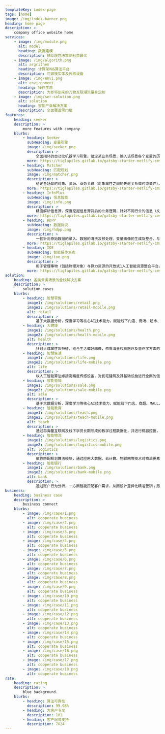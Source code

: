 ```yaml
---
templateKey: index-page
tags: [home]
image: /img/index-banner.png
heading: home page
description: >-
    company office website home
services:
    - image: /img/module.png
      alt: model
      heading: 数据建模
      description: 辅助理性决策使利益最优
    - image: /img/algorith.png
      alt: argrithem
      heading: 计算架构&算法平台
      description: 可嫁接实体及传感设备
    - image: /img/envi.png
      alt: environment
      heading: 操作生态
      description: 为即将到来的万物互联潮流量身定制
    - image: /img/ser-solution.png
      alt: solution
      heading: 智能产业解决方案
      description: 全面覆盖零门槛
features:
    heading: seeker
    description: >
        more features with company
    blurbs:
        - heading: Seeker
          subHeading: 变量引擎
          image: /img/seeker.png
          description: >
              全面闭环的自动化机器学习引擎。给定某业务场景，输入该场景各个变量的历史数据，变量引擎即能根据历史数据进行自主学习，挖掘出深层次的场景知识，形成变量之间的关联图谱。依托关联图谱，客户可对部分变量进行赋值，图谱便可对未被赋值的变量进行实时预测，实现渗透式的场景数据/变量深度挖掘。
          more: https://tiglapiles.gitlab.io/gatsby-starter-netlify-cms/
        - heading: Matcher
          subHeading: 匹配规划
          image: /img/matcher.png
          description: >
              给定各场景的对象、资源、业务关联（对象属性之间的先验关系或约束条件），针对自定义的目标函数（结合各对象的属性得出的经验评估值，用来评估对问题的匹配规划方案的优劣），在满足业务关联的条件下，求出使得目标函数最优化的匹配规划方案。主要分为：匹配、分配、规划三大环节。
          more: https://tiglapiles.gitlab.io/gatsby-starter-netlify-cms/
        - heading: InfoPlus
          subHeading: 信息智能
          image: /img/info.png
          description: >
              精度解析信息源，深度挖掘信息源背后的业务逻辑，针对不同行业的信息（文本、语音、图像）处理业务，推出支持自主养成、迭代的零门槛自动化信息源处理平台。由客户提供训练样本，InfoPlus平台将依托自主研发的NLP算法，推衍归纳“字面”及“字面背后”的业务逻辑，与变量引擎相辅相成，生成信息逻辑图谱。
          more: https://tiglapiles.gitlab.io/gatsby-starter-netlify-cms/
        - heading: HDPP
          subHeading: 数据协议
          image: /img/hdpp.png
          description: >
              一套针对原始数据的录入、数据的清洗及预处理、变量画像的生成及整合、与变量引擎无缝对接，等四大环节的闭环工具型数据整合平台。专门针对智能化应用研发，支持多人同步数据录入，全程监控数据及变量的统计学特征以及其对算法训练过程的影响因素，从原始数据的获取，到量化模型的完备，全程闭环，为广大智能化应用开发者提供最简洁、最高效、最规范的数据工具。
          more: https://tiglapiles.gitlab.io/gatsby-starter-netlify-cms/
        - heading: IOE
          subHeading: 智能操作生态
          image: /img/ioe.png
          description: >
              用于管理事物（包括物理对象）与算力资源的开放式1人工智能资源整合平台。可嫁接各类实体及传感设备，借助核心算法平台，开发者可自主研发各类面向事物的智能化应用，设计诸如家居、餐饮、仓储、能源、健康、环保、医疗、自动化等应用场景。让AI塑造生活，让万物以更聪明、更透彻的方式互联，为即将爆发的智能产业提供强健的闭环生态。
          more: https://tiglapiles.gitlab.io/gatsby-starter-netlify-cms/
solution:
    heading: 各类业务场景的全栈解决方案
    description: >
        solution cases
    blurbs:
        - heading: 智慧零售
          image1: /img/solutions/retail.png
          image2: /img/solutions/retail-mobile.png
          alt: retail
          description: >
              基于大数据分析，深度学习等核心AI技术能力，赋能线下门店、商场、超市、品牌商等各类零售业。助力会员管理、货流分析、商品结算、货品陈列稽查、物流库存分配方案、客户画像、供货方渠道及广告精准投放等业务场景升级，形成智能化闭环商业模块，提升资金效率降低人力物力财力三重运作成本。
        - heading: 大健康
          image1: /img/solutions/health.png
          image2: /img/solutions/health-mobile.png
          alt: health
          description: >
              针对人体属性及特征，结合生活偏好画像，依靠海量权威医疗及营养学方面的文献构建健康知识图谱，对每个人的健康进行全周期的全面监护。包括结合人体症状进行智能诊断、根据生活现状生成智能食谱、嫁接权威人体属性采集设备以实现生理状况的全方位预测与解析。
        - heading: 智慧生活
          image1: /img/solutions/life.png
          image2: /img/solutions/life-mobile.png
          alt: life
          description: >
              以人工智能算法嫁接高精度传感设备，对民宅建筑及其基础设施进行全面的信息化，营造闭环的智能化应用生态。能够针对智能拾取、资源整合及分配、安防监控、行为捕捉跟踪、住户画像生成、生活模式优化等环节赋予高性能的人工智能算力支持。
        - heading: 智能营销
          image1: /img/solutions/sale.png
          image2: /img/solutions/sale-mobile.png
          alt: sale
          description: >
              基于大数据分析，深度学习等核心AI技术能力，赋能线下门店、商超、MALL、品牌商各类零售业态，助力会员管理、客流分析、商品结算、货品陈列稽查、物流库存分析、客户画像及广告精准投放等业务场景升级，提升商业效率。
        - heading: 智能教育
          image1: /img/solutions/teach.png
          image2: /img/solutions/teach-mobile.png
          alt: teach
          description: >
              通过将海量互联网及线下学员长期形成的教学过程数据化，并进行机器挖掘，得到包括自动批改、拍照识别、语音授课等在内的专业化定制化教育模式和教学内容。同时开发线下智慧校园，提供校园安全、课堂表现等重要板块的线下AI+应用。
        - heading: 智能物流
          image1: /img/solutions/logistics.png
          image2: /img/solutions/logistics-mobile.png
          alt: logistics
          description: >
              依靠匹配规划算法模块，通过应用大数据、云计算、物联网等技术对物流要素进行数字化，结合运筹学及深度学习算法，对物流方面问题如寻找货物与运货载体及其运货渠道的最优匹配方案进行深层次挖掘。支持自定义匹配规划问题的建模及目标函数搭建。
        - heading: 智能银行
          image1: /img/solutions/bank.png
          image2: /img/solutions/bank-mobile.png
          alt: bank
          description: >
              通过账户行为分析，一方面智能匹配客户需求，从而设计差异化精准营销；另一方面利用大数据预测用户风险，评估信用等级，基于AI反洗钱反诈骗算法构建完整的反欺诈体系。
business:
    heading: business case
    description: >
        business connect
    blurbs:
        - image: /img/case/1.png
          alt: cooperate business
        - image: /img/case/2.png
          alt: cooperate business
        - image: /img/case/3.png
          alt: cooperate business
        - image: /img/case/4.png
          alt: cooperate business
        - image: /img/case/5.png
          alt: cooperate business
        - image: /img/case/6.png
          alt: cooperate business
        - image: /img/case/7.png
          alt: cooperate business
        - image: /img/case/8.png
          alt: cooperate business
        - image: /img/case/9.png
          alt: cooperate business
        - image: /img/case/10.png
          alt: cooperate business
        - image: /img/case/11.png
          alt: cooperate business
        - image: /img/case/12.png
          alt: cooperate business
        - image: /img/case/13.png
          alt: cooperate business
        - image: /img/case/14.png
          alt: cooperate business
        - image: /img/case/15.png
          alt: cooperate business
        - image: /img/case/16.png
          alt: cooperate business
        - image: /img/case/17.png
          alt: cooperate business
        - image: /img/case/18.png
          alt: cooperate business
rate:
    heading: rating
    description: >
        blue background.
    blurbs:
        - heading: 算法可靠性
          description: 99.98%
        - heading: 大客户专享
          description: 1V1
        - heading: 客户服务支持
          description: 7X24
---
```

